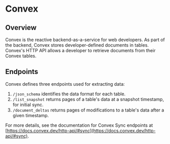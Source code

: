# Convex

## Overview

Convex is the reactive backend-as-a-service for web developers. As part of the backend, Convex
stores developer-defined documents in tables. Convex's HTTP API allows a developer to retrieve
documents from their Convex tables.

## Endpoints

Convex defines three endpoints used for extracting data:

1. `/json_schema` identifies the data format for each table.
2. `/list_snapshot` returns pages of a table's data at a snapshot timestamp, for initial sync.
3. `/document_deltas` returns pages of modifications to a table's data after a given timestamp.

For more details, see the documentation for Convex Sync endpoints at
[https://docs.convex.dev/http-api/#sync](https://docs.convex.dev/http-api/#sync).
